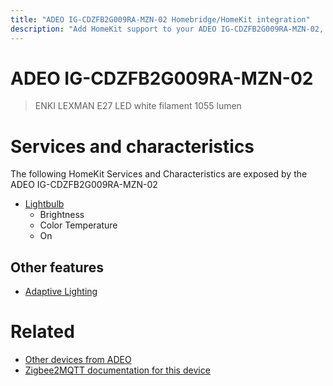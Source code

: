 ```yaml
---
title: "ADEO IG-CDZFB2G009RA-MZN-02 Homebridge/HomeKit integration"
description: "Add HomeKit support to your ADEO IG-CDZFB2G009RA-MZN-02, using Homebridge, Zigbee2MQTT and homebridge-z2m."
---
```

<!---
This file has been GENERATED using src/docgen/docgen.ts
DO NOT EDIT THIS FILE MANUALLY!
-->
# ADEO IG-CDZFB2G009RA-MZN-02
> ENKI LEXMAN E27 LED white filament 1055 lumen


# Services and characteristics
The following HomeKit Services and Characteristics are exposed by
the ADEO IG-CDZFB2G009RA-MZN-02

* [Lightbulb](../../light.md)
  * Brightness
  * Color Temperature
  * On

## Other features
* [Adaptive Lighting](../../light.md)

# Related
* [Other devices from ADEO](../index.md#adeo)
* [Zigbee2MQTT documentation for this device](https://www.zigbee2mqtt.io/devices/IG-CDZFB2G009RA-MZN-02.html)